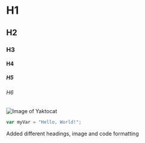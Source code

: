 # H1
## H2
### H3
#### H4
##### H5
###### H6

![Image of Yaktocat](https://octodex.github.com/images/yaktocat.png)


``` javascript
var myVar = "Hello, World!";
```

Added different headings, image and code formatting
